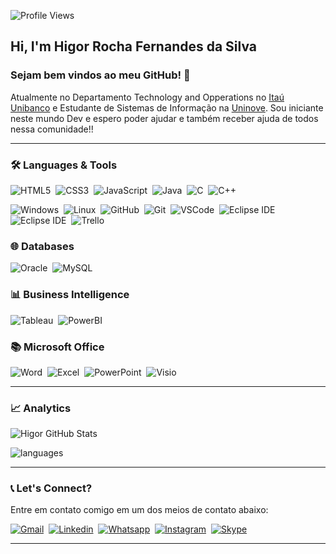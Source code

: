 ![Profile Views](http://estruyf-github.azurewebsites.net/api/VisitorHit?user=HigorRoc&repo=HigorRoc&countColorcountColor)

## Hi, I'm Higor Rocha Fernandes da Silva
 
### Sejam bem vindos ao meu GitHub! :wave:

Atualmente no Departamento Technology and Opperations no [Itaú Unibanco](https://www.itau.com.br/) e Estudante de Sistemas de Informação na [Uninove](https://www.uninove.br/).
Sou iniciante neste mundo Dev e espero poder ajudar e também receber ajuda de todos nessa comunidade!!

---

### 🛠 Languages & Tools 
![HTML5](https://img.shields.io/badge/-HTML5-E34F26?&logo=HTML5&logoColor=FFFFFF)&nbsp;
![CSS3](https://img.shields.io/badge/-CSS3-1572B6?&logo=CSS3&logoColor=FFFFFF)&nbsp;
![JavaScript](https://img.shields.io/badge/-JavaScript-F7DF1E?&logo=JavaScript&logoColor=FFFFFF)&nbsp;
![Java](https://img.shields.io/badge/-Java-007396?&logo=Java&logoColor=FFFFFF)&nbsp;
![C](https://img.shields.io/badge/-C-A8B9CC?&logo=C&logoColor=FFFFFF)&nbsp;
![C++](https://img.shields.io/badge/-C++-00599C?&logo=C++&logoColor=FFFFFF)&nbsp;

![Windows](https://img.shields.io/badge/-Windows-0078D6?&logo=Windows&logoColor=FFFFFF)&nbsp;
![Linux](https://img.shields.io/badge/-Linux-FCC624?&logo=Linux&logoColor=FFFFFF)&nbsp;
![GitHub](https://img.shields.io/badge/-GitHub-181717?&logo=GitHub&logoColor=FFFFFF)&nbsp;
![Git](https://img.shields.io/badge/-Git-F05032?&logo=git&logoColor=FFFFFF)&nbsp;
![VSCode](https://img.shields.io/badge/-VSCode-007ACC?&logo=Visual%20Studio%20Code&logoColor=FFFFFF)&nbsp; 
![Eclipse IDE](https://img.shields.io/badge/-NetBeans%20IDE-1B6AC6?&logo=Apache%20NetBeans%20IDE&logoColor=FFFFFF)&nbsp; 
![Eclipse IDE](https://img.shields.io/badge/-Eclipse%20IDE-2C2255?&logo=Eclipse%20IDE&logoColor=FFFFFF)&nbsp; 
![Trello](https://img.shields.io/badge/-Trello-0079BF?&logo=Trello&logoColor=FFFFFF)&nbsp; 

### 🌐 Databases
![Oracle](https://img.shields.io/badge/-Oracle-F80000?&logo=Oracle&logoColor=FFFFFF)&nbsp;
![MySQL](https://img.shields.io/badge/-MySQL-4479A1?&logo=MySQL&logoColor=FFFFFF)&nbsp;

### 📊 Business Intelligence
![Tableau](https://img.shields.io/badge/-Tableau-E97627?&logo=Tableau&logoColor=FFFFFF)&nbsp;
![PowerBI](https://img.shields.io/badge/-Power%20BI-F2C811?&logo=Power%20BI&logoColor=FFFFFF)&nbsp;

### 📚 Microsoft Office
![Word](https://img.shields.io/badge/-MS%20Word-2B579A?&logo=Microsoft%20Word&logoColor=FFFFFF)&nbsp;
![Excel](https://img.shields.io/badge/-MS%20Excel-217346?&logo=Microsoft%20Excel&logoColor=FFFFFF)&nbsp;
![PowerPoint](https://img.shields.io/badge/-MS%20PowerPoint-B7472A?&logo=Microsoft%20PowerPoint&logoColor=FFFFFF)&nbsp;
![Visio](https://img.shields.io/badge/-MS%20Visio-3955A3?&logo=Microsoft%20Visio&logoColor=FFFFFF)&nbsp;

---

### 📈  Analytics
![Higor GitHub Stats](https://github-readme-stats.vercel.app/api?username=HigorRoc&show_icons=true&theme=radical)

![languages](https://github-readme-stats.vercel.app/api/top-langs/?username=HigorRoc&hide=scss&layout=compact&theme=radical)

---

### :telephone_receiver: Let's Connect?
Entre em contato comigo em um dos meios de contato abaixo:

[![Gmail](https://img.shields.io/badge/-rochahigor05@gmail.com-EA4335?&logo=Gmail&logoColor=FFFFFF)](rochahigor05@gmail.com)&nbsp;
[![Linkedin](https://img.shields.io/badge/-Linkedln-0A66C2?&logo=Linkedin&logoColor=FFFFFF)](https://www.linkedin.com/in/higor-silva18/)&nbsp;
[![Whatsapp](https://img.shields.io/badge/-(11)943147729-25D366?&logo=WhatsApp&logoColor=FFFFFF)](https://api.whatsapp.com/send?1=pt_BR&phone=5511943147729)&nbsp;
[![Instagram](https://img.shields.io/badge/-@hiigorrocha_-E4405F?&logo=Instagram&logoColor=FFFFFF)](https://instagram.com/hiigorrocha_)&nbsp;
[![Skype](https://img.shields.io/badge/-Skype-00AFF0?&logo=Skype&logoColor=FFFFFF)](https://join.skype.com/invite/AbNH8o8fxoUj)&nbsp;

---
